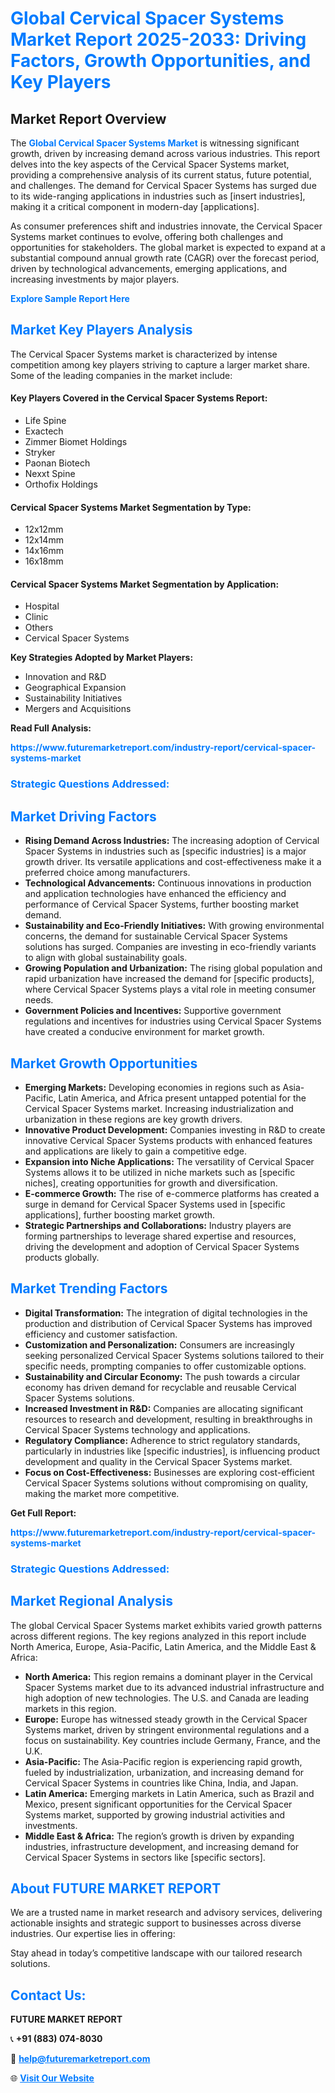 <h1 style="color: #007BFF;">Global Cervical Spacer Systems Market Report 2025-2033: Driving Factors, Growth Opportunities, and Key Players</h1>

<section id="overview">
<h2>Market Report Overview</h2>
<p>The <a href="https://www.futuremarketreport.com/industry-report/cervical-spacer-systems-market" style="color: #007BFF; text-decoration: none;"><strong>Global Cervical Spacer Systems Market</strong></a> is witnessing significant growth, driven by increasing demand across various industries. This report delves into the key aspects of the Cervical Spacer Systems market, providing a comprehensive analysis of its current status, future potential, and challenges. The demand for Cervical Spacer Systems has surged due to its wide-ranging applications in industries such as [insert industries], making it a critical component in modern-day [applications].</p>
<p>As consumer preferences shift and industries innovate, the Cervical Spacer Systems market continues to evolve, offering both challenges and opportunities for stakeholders. The global market is expected to expand at a substantial compound annual growth rate (CAGR) over the forecast period, driven by technological advancements, emerging applications, and increasing investments by major players.</p>
</section>

<section id="overview">
<p><a href="https://www.futuremarketreport.com/request-sample/reportId=123889" style="color: #007BFF; text-decoration: none;"><strong>Explore Sample Report Here</strong></a></p>
</section>

<section id="key-players">
<h2 style="color: #007BFF;">Market Key Players Analysis</h2>
<p>The Cervical Spacer Systems market is characterized by intense competition among key players striving to capture a larger market share. Some of the leading companies in the market include:</p>
<h4>Key Players Covered in the Cervical Spacer Systems Report:</h4>
<ul><li>Life Spine</li><li>Exactech</li><li>Zimmer Biomet Holdings</li><li>Stryker</li><li>Paonan Biotech</li><li>Nexxt Spine</li><li>Orthofix Holdings</li></ul>
<h4>Cervical Spacer Systems Market Segmentation by Type:</h4>
<ul><li>12x12mm</li><li>12x14mm</li><li>14x16mm</li><li>16x18mm</li></ul>

<h4>Cervical Spacer Systems Market Segmentation by Application:</h4>
<ul><li>Hospital</li><li>Clinic</li><li>Others</li><li>Cervical Spacer Systems</li></ul>
<p><strong>Key Strategies Adopted by Market Players:</strong></p>
<ul>
<li>Innovation and R&D</li>
<li>Geographical Expansion</li>
<li>Sustainability Initiatives</li>
<li>Mergers and Acquisitions</li>
</ul>
</section>

<section>
<p><strong>Read Full Analysis: </strong></p><a href="https://www.futuremarketreport.com/industry-report/cervical-spacer-systems-market" style="color: #007BFF; text-decoration: none;"><strong>https://www.futuremarketreport.com/industry-report/cervical-spacer-systems-market</strong></a>
<h3 style="color: #007BFF;">Strategic Questions Addressed:</h3>
</section>

<section id="driving-factors">
<h2 style="color: #007BFF;">Market Driving Factors</h2>
<ul>
<li><strong>Rising Demand Across Industries:</strong> The increasing adoption of Cervical Spacer Systems in industries such as [specific industries] is a major growth driver. Its versatile applications and cost-effectiveness make it a preferred choice among manufacturers.</li>
<li><strong>Technological Advancements:</strong> Continuous innovations in production and application technologies have enhanced the efficiency and performance of Cervical Spacer Systems, further boosting market demand.</li>
<li><strong>Sustainability and Eco-Friendly Initiatives:</strong> With growing environmental concerns, the demand for sustainable Cervical Spacer Systems solutions has surged. Companies are investing in eco-friendly variants to align with global sustainability goals.</li>
<li><strong>Growing Population and Urbanization:</strong> The rising global population and rapid urbanization have increased the demand for [specific products], where Cervical Spacer Systems plays a vital role in meeting consumer needs.</li>
<li><strong>Government Policies and Incentives:</strong> Supportive government regulations and incentives for industries using Cervical Spacer Systems have created a conducive environment for market growth.</li>
</ul>
</section>

<section id="growth-opportunities">
<h2 style="color: #007BFF;">Market Growth Opportunities</h2>
<ul>
<li><strong>Emerging Markets:</strong> Developing economies in regions such as Asia-Pacific, Latin America, and Africa present untapped potential for the Cervical Spacer Systems market. Increasing industrialization and urbanization in these regions are key growth drivers.</li>
<li><strong>Innovative Product Development:</strong> Companies investing in R&D to create innovative Cervical Spacer Systems products with enhanced features and applications are likely to gain a competitive edge.</li>
<li><strong>Expansion into Niche Applications:</strong> The versatility of Cervical Spacer Systems allows it to be utilized in niche markets such as [specific niches], creating opportunities for growth and diversification.</li>
<li><strong>E-commerce Growth:</strong> The rise of e-commerce platforms has created a surge in demand for Cervical Spacer Systems used in [specific applications], further boosting market growth.</li>
<li><strong>Strategic Partnerships and Collaborations:</strong> Industry players are forming partnerships to leverage shared expertise and resources, driving the development and adoption of Cervical Spacer Systems products globally.</li>
</ul>
</section>

<section id="trending-factors">
<h2 style="color: #007BFF;">Market Trending Factors</h2>
<ul>
<li><strong>Digital Transformation:</strong> The integration of digital technologies in the production and distribution of Cervical Spacer Systems has improved efficiency and customer satisfaction.</li>
<li><strong>Customization and Personalization:</strong> Consumers are increasingly seeking personalized Cervical Spacer Systems solutions tailored to their specific needs, prompting companies to offer customizable options.</li>
<li><strong>Sustainability and Circular Economy:</strong> The push towards a circular economy has driven demand for recyclable and reusable Cervical Spacer Systems solutions.</li>
<li><strong>Increased Investment in R&D:</strong> Companies are allocating significant resources to research and development, resulting in breakthroughs in Cervical Spacer Systems technology and applications.</li>
<li><strong>Regulatory Compliance:</strong> Adherence to strict regulatory standards, particularly in industries like [specific industries], is influencing product development and quality in the Cervical Spacer Systems market.</li>
<li><strong>Focus on Cost-Effectiveness:</strong> Businesses are exploring cost-efficient Cervical Spacer Systems solutions without compromising on quality, making the market more competitive.</li>
</ul>
</section>

<section>
<p><strong>Get Full Report: </strong></p><a href="https://www.futuremarketreport.com/industry-report/cervical-spacer-systems-market" style="color: #007BFF; text-decoration: none;"><strong>https://www.futuremarketreport.com/industry-report/cervical-spacer-systems-market</strong></a>
<h3 style="color: #007BFF;">Strategic Questions Addressed:</h3>
</section>


<section id="regional-analysis">
<h2 style="color: #007BFF;">Market Regional Analysis</h2>
<p>The global Cervical Spacer Systems market exhibits varied growth patterns across different regions. The key regions analyzed in this report include North America, Europe, Asia-Pacific, Latin America, and the Middle East & Africa:</p>
<ul>
<li><strong>North America:</strong> This region remains a dominant player in the Cervical Spacer Systems market due to its advanced industrial infrastructure and high adoption of new technologies. The U.S. and Canada are leading markets in this region.</li>
<li><strong>Europe:</strong> Europe has witnessed steady growth in the Cervical Spacer Systems market, driven by stringent environmental regulations and a focus on sustainability. Key countries include Germany, France, and the U.K.</li>
<li><strong>Asia-Pacific:</strong> The Asia-Pacific region is experiencing rapid growth, fueled by industrialization, urbanization, and increasing demand for Cervical Spacer Systems in countries like China, India, and Japan.</li>
<li><strong>Latin America:</strong> Emerging markets in Latin America, such as Brazil and Mexico, present significant opportunities for the Cervical Spacer Systems market, supported by growing industrial activities and investments.</li>
<li><strong>Middle East & Africa:</strong> The region’s growth is driven by expanding industries, infrastructure development, and increasing demand for Cervical Spacer Systems in sectors like [specific sectors].</li>
</ul>
</section>

<footer>
<h2 style="color: #007BFF;">About FUTURE MARKET REPORT</h2>
<p>We are a trusted name in market research and advisory services, delivering actionable insights and strategic support to businesses across diverse industries. Our expertise lies in offering:</p>

<p>Stay ahead in today’s competitive landscape with our tailored research solutions.</p>

<h2 style="color: #007BFF;">Contact Us:</h2>
<p><strong>FUTURE MARKET REPORT</strong></p>
<p>📞 <strong>+91 (883) 074-8030</strong></p>
<p>📧 <strong><a href="mailto:help@futuremarketreport.com" style="color: #007BFF;">help@futuremarketreport.com</a></strong></p>
<p>🌐 <strong><a href="https://www.futuremarketreport.com/" style="color: #007BFF;">Visit Our Website</a></strong></p>
</footer>